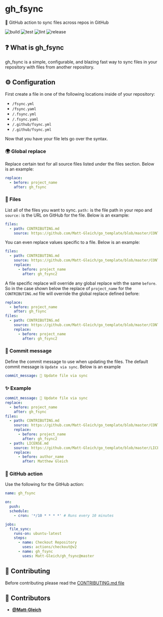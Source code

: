 <!-- DO NOT REMOVE - contributor_list:data:start:["Matt-Gleich"]:end -->

# gh_fsync

🔄 GitHub action to sync files across repos in GitHub

![build](https://github.com/Matt-Gleich/gh_fsync/workflows/build/badge.svg)
![test](https://github.com/Matt-Gleich/gh_fsync/workflows/test/badge.svg)
![lint](https://github.com/Matt-Gleich/gh_fsync/workflows/lint/badge.svg)
![release](https://github.com/Matt-Gleich/gh_fsync/workflows/release/badge.svg)

## ❓ What is gh_fsync

gh_fsync is a simple, configurable, and blazing fast way to sync files in your repository with files from another repository.

## ⚙️ Configuration

First create a file in one of the following locations inside of your repository:

- `/fsync.yml`
- `/fsync.yaml`
- `/.fsync.yml`
- `/.fsync.yaml`
- `/.github/fsync.yml`
- `/.github/fsync.yml`

Now that you have your file lets go over the syntax.

### 🌍 Global replace

Replace certain text for all source files listed under the files section. Below is an example:

```yaml
replace:
  - before: project_name
    after: gh_fsync
```

### 📁 Files

List all of the files you want to sync. `path:` is the file path in your repo and `source:` is the URL on GitHub for the file. Below is an example:

```yaml
files:
  - path: CONTRIBUTING.md
    source: https://github.com/Matt-Gleich/go_template/blob/master/CONTRIBUTING.md
```

You can even replace values specific to a file. Below is an example:

```yaml
files:
  - path: CONTRIBUTING.md
    source: https://github.com/Matt-Gleich/go_template/blob/master/CONTRIBUTING.md
    replace:
      - before: project_name
        after: gh_fsync2
```

A file specific replace will override any global replace with the same `before`. So in the case shown below the replace of `project_name` for the `CONTRIBUTING.md` file will override the global replace defined before:

```yaml
replace:
  - before: project_name
    after: gh_fsync
files:
  - path: CONTRIBUTING.md
    source: https://github.com/Matt-Gleich/go_template/blob/master/CONTRIBUTING.md
    replace:
      - before: project_name
        after: gh_fsync2
```

### 💬 Commit message

Define the commit message to use when updating the files. The default commit message is `Update via sync`. Below is an example

```yaml
commit_message: 🔄 Update file via sync
```

### ✨ Example

```yaml
commit_message: 🔄 Update file via sync
replace:
  - before: project_name
    after: gh_fsync
files:
  - path: CONTRIBUTING.md
    source: https://github.com/Matt-Gleich/go_template/blob/master/CONTRIBUTING.md
    replace:
      - before: project_name
        after: gh_fsync2
  - path: LICENSE.md
    source: https://github.com/Matt-Gleich/go_template/blob/master/LICENSE.md
    replace:
      - before: author_name
        after: Matthew Gleich
```

### 🤖 GitHub action

Use the following for the GitHub action:

```yaml
name: gh_fsync

on:
  push:
  schedule:
    - cron: '*/10 * * * *' # Runs every 10 minutes

jobs:
  file_sync:
    runs-on: ubuntu-latest
    steps:
      - name: Checkout Repository
        uses: actions/checkout@v2
      - name: gh_fsync
        uses: Matt-Gleich/gh_fsync@master
```

## 🙌 Contributing

Before contributing please read the [CONTRIBUTING.md file](https://github.com/Matt-Gleich/gh_fsync/blob/master/CONTRIBUTING.md)

<!-- DO NOT REMOVE - contributor_list:start -->

## 👥 Contributors

- **[@Matt-Gleich](https://github.com/Matt-Gleich)**

<!-- DO NOT REMOVE - contributor_list:end -->
